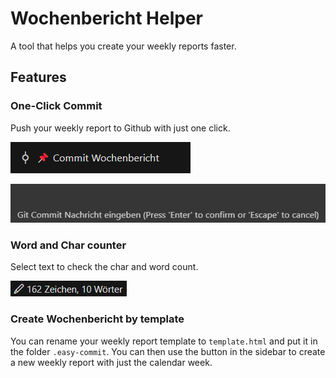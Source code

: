 # Wochenbericht Helper

A tool that helps you create your weekly reports faster.

## Features

### One-Click Commit

Push your weekly report to Github with just one click.

![Oneclick Commit](/images/docs/commit.png)

![Commit message](/images/docs/commit-msg.png)

### Word and Char counter

Select text to check the char and word count.

![Selection img](/images/docs/selection.png)

### Create Wochenbericht by template

You can rename your weekly report template to `template.html` and put it in the folder `.easy-commit`. You can then use the button in the sidebar to create a new weekly report with just the calendar week.
